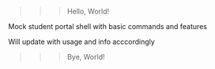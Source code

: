 >>> Hello, World!


Mock student portal shell with basic commands and features

Will update with usage and info acccordingly


>>> Bye, World!